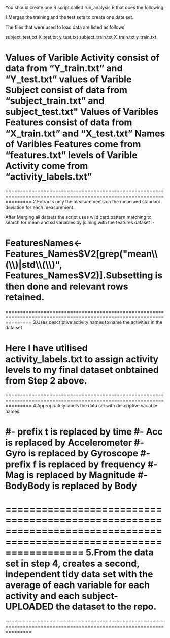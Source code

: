 You should create one R script called run_analysis.R that does the following.

1.Merges the training and the test sets to create one data set.

The files that were used to load data are listed as follows:

subject_test.txt
X_test.txt
y_test.txt
subject_train.txt
X_train.txt
y_train.txt

Values of Varible Activity consist of data from “Y_train.txt” and “Y_test.txt”
values of Varible Subject consist of data from “subject_train.txt” and subject_test.txt"
Values of Varibles Features consist of data from “X_train.txt” and “X_test.txt”
Names of Varibles Features come from “features.txt”
levels of Varible Activity come from “activity_labels.txt”
=====================================================================================================================
=====================================================================================================================
2.Extracts only the measurements on the mean and standard deviation for each measurement.

After Merging all datsets the script uses  wild card pattern matching to search for mean and sd variables by 
joining with the features dataset :-

FeaturesNames<-Features_Names$V2[grep("mean\\(\\)|std\\(\\)", Features_Names$V2)].Subsetting is then done and relevant rows retained.
=====================================================================================================================
=====================================================================================================================
3.Uses descriptive activity names to name the activities in the data set

Here I have utilised activity_labels.txt to assign activity levels  to my final dataset onbtained from Step 2 above.
=====================================================================================================================
=====================================================================================================================
4.Appropriately labels the data set with descriptive variable names.

#- prefix t  is replaced by  time
#- Acc is replaced by Accelerometer
#- Gyro is replaced by Gyroscope
#- prefix f is replaced by frequency
#- Mag is replaced by Magnitude
#- BodyBody is replaced by Body
=====================================================================================================================
=====================================================================================================================
5.From the data set in step 4, creates a second, independent tidy data set with the average of each variable for each activity and each subject- UPLOADED the dataset to the repo.
=====================================================================================================================
=====================================================================================================================

